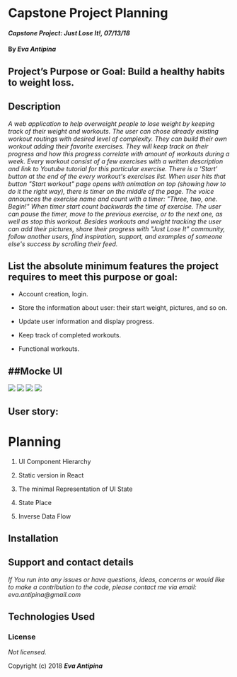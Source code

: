 # Capstone Project Planning

#### _Capstone Project: Just Lose It!, 07/13/18_

#### By _**Eva Antipina**_

## Project’s Purpose or Goal: Build a healthy habits to weight loss.

## Description

_A web application to help overweight people to lose weight by keeping track of their weight and workouts. The user can chose already existing workout routings with desired level of complexity. They can build their own workout adding their favorite exercises. They will keep track on their progress and how this progress correlate with amount of workouts during a week.
Every workout consist of a few exercises with  a written description and link to Youtube tutorial for this particular exercise.
There is a 'Start' button at the end of the every workout's exercises list. When user hits that button "Start workout" page opens with animation on top (showing how to do it the right way), there is timer on the middle of the page. The voice announces the exercise name and count with a timer: "Three, two, one. Begin!" When timer start count backwards the time of exercise.
The user can pause the timer, move to the previous exercise, or to the next one, as well as stop this workout.
Besides workouts and weight tracking the user can add their pictures, share their progress with "Just Lose It" community, follow another users, find inspiration, support, and examples of someone else's success by scrolling their feed._

## List the absolute minimum features the project requires to meet this purpose or goal:

* Account creation, login.

* Store the information about user: their start weight, pictures, and so on.

* Update user information and display progress.

* Keep track of completed workouts.

* Functional workouts.

## ##Mocke UI

![](images/Diagram.jpg)
![](images/img1.jpg)
![](images/img2.jpg)
![](images/img3.jpg)


## User story:

# Planning

1. UI Component Hierarchy

2. Static version in React

3. The minimal Representation of UI State

4. State Place

5. Inverse Data Flow


## Installation






## Support and contact details

_If You run into any issues or have questions, ideas, concerns or would like to make a contribution to the code, please contact me via email: eva.antipina@gmail.com_

## Technologies Used



### License

*Not licensed.*

Copyright (c) 2018 **_Eva Antipina_**
